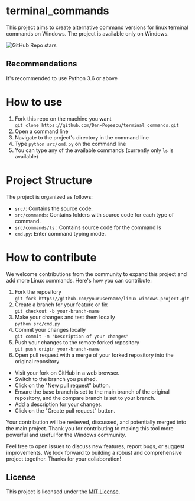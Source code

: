 # terminal_commands
This project aims to create alternative command versions for linux terminal commands on Windows. The project is 
available only on Windows.

![GitHub Repo stars](https://img.shields.io/github/stars/Dan-Popescu/terminal_commands)

## Recommendations

It's recommended to use Python 3.6 or above

# How to use
1. Fork this repo on the machine you want  
```git clone https://github.com/Dan-Popescu/terminal_commands.git```
2. Open a command line
2. Navigate to the project's directory in the command line
3. Type ```python src/cmd.py``` on the command line
4. You can type any of the available commands (currently only ```ls``` is available)

# Project Structure
The project is organized as follows:

- `src/`: Contains the source code.
- `src/commands`: Contains folders with source code for each type of command.
- `src/commands/ls` : Contains source code for the command ls
- `cmd.py`: Enter command typing mode.

# How to contribute
We welcome contributions from the community to expand this project and add more Linux commands. 
Here's how you can contribute:

1. Fork the repository  
```git fork https://github.com/yourusername/linux-windows-project.git```
2. Create a branch for your feature or fix  
```git checkout -b your-branch-name```
3. Make your changes and test them locally  
```python src/cmd.py```
4. Commit your changes locally   
```git commit -m "Description of your changes"```
5. Push your changes to the remote forked repository    
```git push origin your-branch-name```  
6. Open pull request with a merge of your forked repository into the original repository 
- Visit your fork on GitHub in a web browser. 
- Switch to the branch you pushed. 
- Click on the "New pull request" button.
- Ensure the base branch is set to the main branch of the original repository, 
and the compare branch is set to your branch. 
- Add a description for your changes.
- Click on the "Create pull request" button.

Your contribution will be reviewed, discussed, and potentially merged into the main project.
Thank you for contributing to making this tool more powerful and useful for the Windows community.

Feel free to open issues to discuss new features, report bugs, or suggest improvements.
We look forward to building a robust and comprehensive project together. Thanks for your collaboration!

## License

This project is licensed under the [MIT License](LICENSE).





